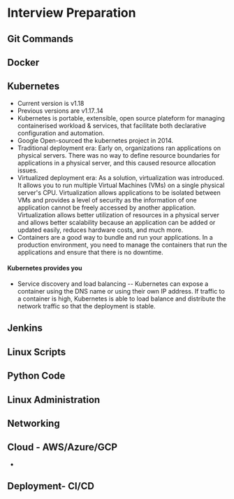 # Interview Preparation

## Git Commands

## Docker

## Kubernetes
 - Current version is v1.18
 - Previous versions are v1.17..14
 - Kubernetes is portable, extensible, open source plateform for managing containerised workload & services, that facilitate both declarative configuration and automation. 
 - Google Open-sourced the kubernetes project in 2014.
 - Traditional deployment era: Early on, organizations ran applications on physical servers. There was no way to define resource boundaries for applications in a physical server, and this caused resource allocation issues. 
 - Virtualized deployment era: As a solution, virtualization was introduced. It allows you to run multiple Virtual Machines (VMs) on a single physical server's CPU. Virtualization allows applications to be isolated between VMs and provides a level of security as the information of one application cannot be freely accessed by another application.
Virtualization allows better utilization of resources in a physical server and allows better scalability because an application can be added or updated easily, reduces hardware costs, and much more.
 - Containers are a good way to bundle and run your applications. In a production environment, you need to manage the containers that run the applications and ensure that there is no downtime.
 #### Kubernetes provides you 
 - Service discovery and load balancing
 -- Kubernetes can expose a container using the DNS name or using their own IP address. If traffic to a container is high, Kubernetes is able to load balance and distribute the network traffic so that the deployment is stable.
## Jenkins

## Linux Scripts

## Python Code

## Linux Administration 

## Networking

## Cloud - AWS/Azure/GCP
- 

## Deployment- CI/CD
